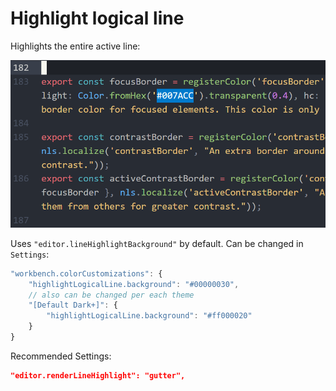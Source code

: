 # Highlight logical line

Highlights the entire active line:

![Demo](https://raw.githubusercontent.com/usernamehw/vscode-highlight-logical-line/master/img/demo.gif)

Uses `"editor.lineHighlightBackground"` by default. Can be changed in `Settings`:

```javascript
"workbench.colorCustomizations": {
	"highlightLogicalLine.background": "#00000030",
	// also can be changed per each theme
	"[Default Dark+]": {
		"highlightLogicalLine.background": "#ff000020"
	}
}
```

Recommended Settings:
```json
"editor.renderLineHighlight": "gutter",
```
